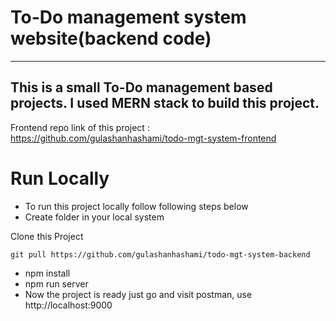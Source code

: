 # To-Do management system website(backend code)

---

## This is a small To-Do management based projects. I used MERN stack to build this project.

Frontend repo link of this project : https://github.com/gulashanhashami/todo-mgt-system-frontend

# Run Locally

- To run this project locally follow following steps below
- Create folder in your local system

Clone this Project

`git pull https://github.com/gulashanhashami/todo-mgt-system-backend`

- npm install
- npm run server
- Now the project is ready just go and visit postman, use http://localhost:9000
